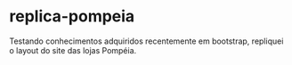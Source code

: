# replica-pompeia
Testando conhecimentos adquiridos recentemente em  bootstrap, repliquei o layout do site das lojas Pompéia.

